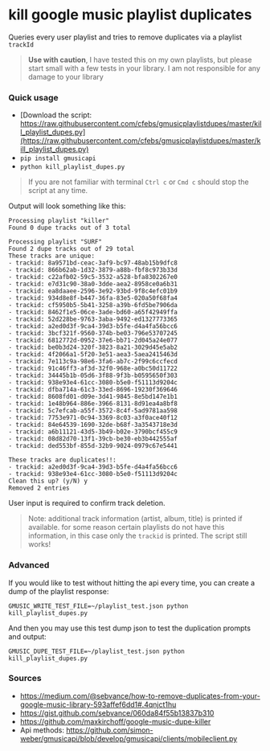 # kill google music playlist duplicates

Queries every user playlist and tries to remove duplicates via a playlist `trackId`

> **Use with caution**, I have tested this on my own playlists, but please start small
with a few tests in your library. I am not responsible for any damage to your library


### Quick usage

- [Download the script: https://raw.githubusercontent.com/cfebs/gmusicplaylistdupes/master/kill_playlist_dupes.py](https://raw.githubusercontent.com/cfebs/gmusicplaylistdupes/master/kill_playlist_dupes.py)
- `pip install gmusicapi`
- `python kill_playlist_dupes.py`

> If you are not familiar with terminal `Ctrl c` or `Cmd c` should stop the script at any time.

Output will look something like this:

```
Processing playlist "killer"
Found 0 dupe tracks out of 3 total

Processing playlist "SURF"
Found 2 dupe tracks out of 29 total
These tracks are unique:
- trackid: 8a9571bd-ceac-3af9-bc97-48ab15b9dfc8
- trackid: 866b62ab-1d32-3879-a88b-fbf8c973b33d
- trackid: c22afb02-59c5-3532-a528-bfa8302267e0
- trackid: e7d31c90-38a0-3dde-aea2-8958ce0a6b31
- trackid: ea8daaee-2596-3e92-93bd-9f8c4efc01b9
- trackid: 934d8e8f-b447-36fa-83e5-020a50f68fa4
- trackid: cf5950b5-5b41-3258-a39b-6fd5be7906da
- trackid: 8462f1e5-06ce-3ade-bd60-a65f42949ffa
- trackid: 52d228be-9763-3aba-9492-ed1327773365
- trackid: a2ed0d3f-9ca4-39d3-b5fe-d4a4fa56bcc6
- trackid: 3bcf321f-9560-374b-be03-796e53707245
- trackid: 6812772d-0952-37e6-bb71-2d045a24e077
- trackid: be0b3d24-320f-3823-8a21-3029d45e5ab2
- trackid: 4f2066a1-5f20-3e51-aea3-5aea2415463d
- trackid: 7e113c9a-98e6-3fa6-ab7c-2f99c6ccfecd
- trackid: 91c46ff3-af3d-32f0-968e-a0bc50d11722
- trackid: 34445b1b-05d6-3f88-9f3b-b0595650f303
- trackid: 938e93e4-61cc-3080-b5e0-f51113d9204c
- trackid: dfba714a-61c3-33ed-8696-19230f369646
- trackid: 8608fd01-d09e-3d41-9845-8e5bd147e1b1
- trackid: 1e48b964-886e-3966-8131-8d91ea4a8bf8
- trackid: 5c7efcab-a55f-3572-8c4f-5ad9781aa598
- trackid: 7753e971-0c94-3369-8c03-a3f0ace40f12
- trackid: 84e64539-1690-32de-b68f-3a3543718e3d
- trackid: a6b11121-43d5-3b49-b02e-3790bcf455c9
- trackid: 08d82d70-13f1-39cb-be30-eb3b442555af
- trackid: ded553bf-855d-32b9-9024-0979c67e5441

These tracks are duplicates!!:
- trackid: a2ed0d3f-9ca4-39d3-b5fe-d4a4fa56bcc6
- trackid: 938e93e4-61cc-3080-b5e0-f51113d9204c
Clean this up? (y/N) y
Removed 2 entries
```

User input is required to confirm track deletion.

> Note: additional track information (artist, album, title) is printed if available.
> for some reason certain playlists do not have this information, in this case only the `trackid`
> is printed. The script still works!


### Advanced

If you would like to test without hitting the api every time, you can create a dump of the playlist response:

```
GMUSIC_WRITE_TEST_FILE=~/playlist_test.json python kill_playlist_dupes.py
```

And then you may use this test dump json to test the duplication prompts and output:

```
GMUSIC_DUPE_TEST_FILE=~/playlist_test.json python kill_playlist_dupes.py
```

### Sources

- https://medium.com/@sebvance/how-to-remove-duplicates-from-your-google-music-library-593affef6dd1#.4qnjct1hu
- https://gist.github.com/sebvance/060da84f55b13837b310
- https://github.com/maxkirchoff/google-music-dupe-killer
- Api methods: https://github.com/simon-weber/gmusicapi/blob/develop/gmusicapi/clients/mobileclient.py
